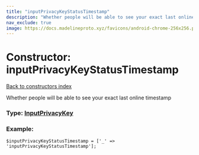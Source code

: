 ```yaml
---
title: "inputPrivacyKeyStatusTimestamp"
description: "Whether people will be able to see your exact last online timestamp"
nav_exclude: true
image: https://docs.madelineproto.xyz/favicons/android-chrome-256x256.png
---
```

# Constructor: inputPrivacyKeyStatusTimestamp  
[Back to constructors index](/API_docs/constructors/index.html)



Whether people will be able to see your exact last online timestamp




### Type: [InputPrivacyKey](/API_docs/types/InputPrivacyKey.html)


### Example:

```
$inputPrivacyKeyStatusTimestamp = ['_' => 'inputPrivacyKeyStatusTimestamp'];
```  

